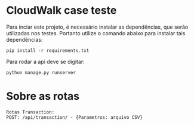 # CloudWalk case teste

Para inciar este projeto, é necessário instalar as dependências, que serão utilizadas nos testes. Portanto utilize o comando abaixo para instalar tais dependências:

````
pip install -r requirements.txt

````
Para rodar a api deve se digitar:

````
python manage.py runserver
````


# **Sobre as rotas**


````
Rotas Transaction:
POST: /api/transaction/ - {Parametros: arquivo CSV}
````

